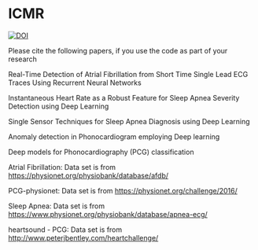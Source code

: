 # ICMR

<a href="https://zenodo.org/badge/latestdoi/118648024"><img src="https://zenodo.org/badge/118648024.svg" alt="DOI"></a>

Please cite the following papers, if you use the code as part of your research

Real-Time Detection of Atrial Fibrillation from Short Time Single Lead ECG Traces Using Recurrent Neural Networks

Instantaneous Heart Rate as a Robust Feature for Sleep Apnea Severity Detection using Deep Learning

Single Sensor Techniques for Sleep Apnea Diagnosis using Deep Learning

Anomaly detection in Phonocardiogram employing Deep learning

Deep models for Phonocardiography (PCG) classification

Atrial Fibrillation: Data set is from https://physionet.org/physiobank/database/afdb/

PCG-physionet: Data set is from https://physionet.org/challenge/2016/

Sleep Apnea: Data set is from https://www.physionet.org/physiobank/database/apnea-ecg/

heartsound - PCG: Data set is from http://www.peterjbentley.com/heartchallenge/
